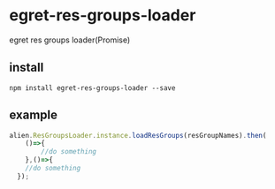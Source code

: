 # egret-res-groups-loader
egret res groups loader(Promise)

## install
```npm install egret-res-groups-loader --save```

## example
```javascript
alien.ResGroupsLoader.instance.loadResGroups(resGroupNames).then(
	()=>{
		//do something
	},()=>{
    //do something
  });
```